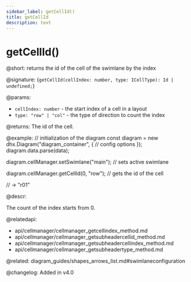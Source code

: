 ```yaml
---
sidebar_label: getCellId()
title: getCellId
description: text
---
```


# getCellId()

@short: returns the id of the cell of the swimlane by the index

@signature: {`getCellId(cellIndex: number, type: ICellType): Id | undefined;`}

@params:
- `cellIndex: number` - the start index of a cell in a layout
- `type: "row" | "col"` - the type of direction to count the index

@returns:
The id of the cell.

@example:
// initialization of the diagram
const diagram = new dhx.Diagram("diagram_container", {
    // config options
});
diagram.data.parse(data);

diagram.cellManager.setSwimlane("main"); // sets active swimlane

diagram.cellManager.getCellId(0, "row"); // gets the id of the cell

// -> "r01"

@descr:

The count of the index starts from 0.

@relatedapi:
- api/cellmanager/cellmanager_getcellindex_method.md
- api/cellmanager/cellmanager_getsubheadercellid_method.md
- api/cellmanager/cellmanager_getsubheadercellindex_method.md
- api/cellmanager/cellmanager_getsubheadertype_method.md

@related: diagram_guides/shapes_arrows_list.md#swimlaneconfiguration

@changelog:
Added in v4.0
